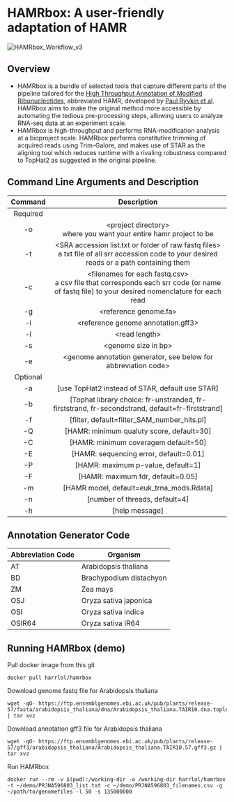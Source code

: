 # HAMRbox: A user-friendly adaptation of HAMR
![HAMRbox_Workflow_v3](https://github.com/harrlol/hamrbox/assets/87460010/b477e3a5-9946-41c1-b442-7e013d0881ab)

## Overview
- HAMRbox is a bundle of selected tools that capture different parts of the pipeline tailored for the [High Throughput Annotation of Modified Ribonucleotides](https://github.com/GregoryLab/HAMR), abbreviated HAMR, developed by [Paul Ryvkin et al](https://rnajournal.cshlp.org/content/19/12/1684). HAMRbox aims to make the original method more accessible by automating the tedious pre-processing steps, allowing users to analyze RNA-seq data at an experiment scale. 
- HAMRbox is high-throughput and performs RNA-modification analysis at a bioproject scale. HAMRbox performs constitutive trimming of acquired reads using Trim-Galore, and makes use of STAR as the aligning tool which reduces runtime with a rivaling robustness compared to TopHat2 as suggested in the original pipeline.


## Command Line Arguments and Description

| Command | Description |
| :---: | :---: |
| Required |
| -o | \<project directory\> <br> where you want your entire hamr project to be |
| -t | \<SRA accession list.txt or folder of raw fastq files\> <br> a txt file of all srr accession code to your desired reads or a path containing them |
| -c | \<filenames for each fastq.csv\> <br> a csv file that corresponds each srr code (or name of fastq file) to your desired nomenclature for each read |
| -g | \<reference genome.fa> |
| -i | \<reference genome annotation.gff3> |
| -l | \<read length\> |
| -s | \<genome size in bp\> |
| -e | \<genome annotation generator, see below for abbreviation code\>|
| Optional |
| -a | \[use TopHat2 instead of STAR, default use STAR\]|
| -b | \[Tophat library choice: fr-unstranded, fr-firststrand, fr-secondstrand, default=fr-firststrand\]|
| -f | \[filter, default=filter_SAM_number_hits.pl\]|
| -Q | \[HAMR: minimum qualuty score, default=30\]|
| -C | \[HAMR: minimum coveragem default=50\]|
| -E | \[HAMR: sequencing error, default=0.01\]|
| -P | \[HAMR: maximum p-value, default=1\]|
| -F | \[HAMR: maximum fdr, default=0.05\]|
| -m | \[HAMR model, default=euk_trna_mods.Rdata\]|
| -n | \[number of threads, default=4\]|
| -h | \[help message\]|

## Annotation Generator Code
| Abbreviation Code | Organism |
| --- | --- |
| AT | Arabidopsis thaliana |
| BD | Brachypodium distachyon |
| ZM | Zea mays |
| OSJ | Oryza sativa japonica |
| OSI | Oryza sativa indica |
| OSIR64 | Oryza sativa IR64 |


## Running HAMRbox (demo)

Pull docker image from this git
```
docker pull harrlol/hamrbox
```

Download genome fastq file for Arabidopsis thaliana
```
wget -qO- https://ftp.ensemblgenomes.ebi.ac.uk/pub/plants/release-57/fasta/arabidopsis_thaliana/dna/Arabidopsis_thaliana.TAIR10.dna.toplevel.fa.gz | tar xvz 
```

Download annotation gff3 file for Arabidopsis thaliana
```
wget -qO- https://ftp.ensemblgenomes.ebi.ac.uk/pub/plants/release-57/gff3/arabidopsis_thaliana/Arabidopsis_thaliana.TAIR10.57.gff3.gz | tar xvz 
```

Run HAMRbox
```
docker run --rm -v $(pwd):/working-dir -o /working-dir harrlol/hamrbox -t ~/demo/PRJNA596803_list.txt -c ~/demo/PRJNA596803_filenames.csv -g ~/path/to/genomefiles -l 50 -s 135000000
```
